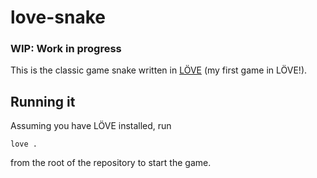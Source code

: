 # love-snake

### WIP: Work in progress

This is the classic game snake written in [LÖVE](https://love2d.org/)
(my first game in LÖVE!).

## Running it

Assuming you have LÖVE installed, run

```
love .
```

from the root of the repository to start the game.
